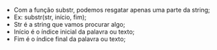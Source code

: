 * Com a função substr, podemos resgatar apenas uma parte da string;
* Ex: substr(str, início, fim);
* Str é a string que vamos procurar algo;
* Início é o índice inicial da palavra ou texto;
* Fim é o índice final da palavra ou texto;